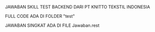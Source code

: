 JAWABAN SKILL TEST BACKEND DARI PT KNITTO TEKSTIL INDONESIA

FULL CODE ADA DI FOLDER "test"

JAWABAN SINGKAT ADA DI FILE Jawaban.rest
